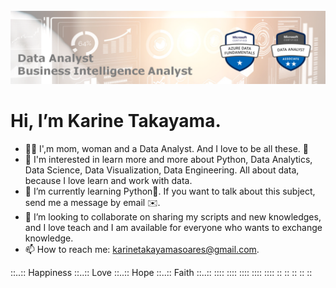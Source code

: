 <br>
<img src="/painel.png" alt="My Panel">
<br>

# Hi, I’m Karine Takayama.

- 🧝‍♀️ I',m mom, woman and a Data Analyst. And I love to be all these. 💚
- 👀 I'm interested in learn more and more about Python, Data Analytics, Data Science,
      Data Visualization, Data Engineering. All about data, because I love learn and work with data.
- 🌱 I’m currently learning Python🐍. If you want to talk about this subject, send me a message by email ✉️.
- 💞️ I’m looking to collaborate on sharing my scripts and new knowledges, and I love teach and I am available 
      for everyone who wants to exchange knowledge. 
- 📫 How to reach me: <karinetakayamasoares@gmail.com>.

::..::  Happiness  ::..::  Love  ::..::  Hope  ::..::  Faith  ::..::
 ::::               ::::          ::::          ::::           ::::
  ::                 ::            ::            ::             ::
  
